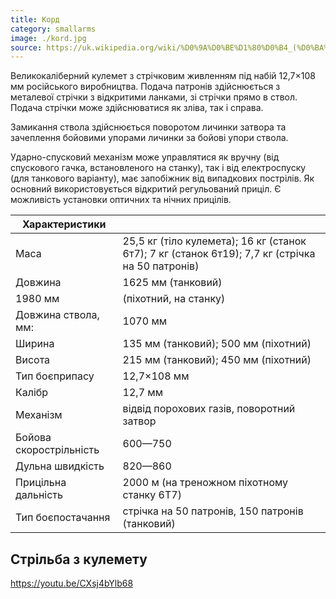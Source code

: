 ```yaml
---
title: Корд
category: smallarms
image: ./kord.jpg
source: https://uk.wikipedia.org/wiki/%D0%9A%D0%BE%D1%80%D0%B4_(%D0%BA%D1%83%D0%BB%D0%B5%D0%BC%D0%B5%D1%82)
---
```


Великокаліберний кулемет з стрічковим живленням під набій 12,7×108 мм російського виробництва. Подача патронів здійснюється з металевої стрічки з відкритими ланками, зі стрічки прямо в ствол. Подача стрічки може здійснюватися як зліва, так і справа.

Замикання ствола здійснюється поворотом личинки затвора та зачеплення бойовими упорами личинки за бойові упори ствола.

Ударно-спусковий механізм може управлятися як вручну (від спускового гачка, встановленого на станку), так і від електроспуску (для танкового варіанту), має запобіжник від випадкових пострілів. Як основний використовується відкритий регульований приціл. Є можливість установки оптичних та нічних прицілів.

| Характеристики          |                                                                                                  |
| ----------------------- | ------------------------------------------------------------------------------------------------ |
| Маса                    | 25,5 кг (тіло кулемета); 16 кг (станок 6т7); 7 кг (станок 6т19); 7,7 кг (стрічка на 50 патронів) |
| Довжина                 | 1625 мм (танковий)                                                                               |
| 1980 мм                 | (піхотний, на станку)                                                                            |
| Довжина ствола, мм:     | 1070 мм                                                                                          |
| Ширина                  | 135 мм (танковий); 500 мм (піхотний)                                                             |
| Висота                  | 215 мм (танковий); 450 мм (піхотний)                                                             |
| Тип боєприпасу          | 12,7×108 мм                                                                                      |
| Калібр                  | 12,7 мм                                                                                          |
| Механізм                | відвід порохових газів, поворотний затвор                                                        |
| Бойова скорострільність | 600—750                                                                                          |
| Дульна швидкість        | 820—860                                                                                          |
| Прицільна дальність     | 2000 м (на треножном піхотному станку 6T7)                                                       |
| Тип боєпостачання       | стрічка на 50 патронів, 150 патронів (танковий)                                                  |

## Стрільба з кулемету

https://youtu.be/CXsj4bYlb68
